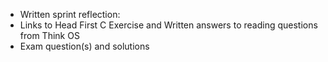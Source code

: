 - Written sprint reflection:
- Links to Head First C Exercise and Written answers to reading questions from Think OS
- Exam question(s) and solutions
